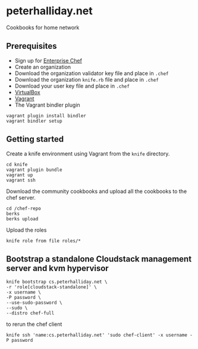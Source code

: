 peterhalliday.net
=================

Cookbooks for home network

Prerequisites
-------------

- Sign up for [Enterprise Chef](https://www.opscode.com/)
- Create an organization
- Download the organization validator key file and place in `.chef`
- Download the organization `knife.rb` file and place in `.chef`
- Download your user key file and place in `.chef`
- [VirtualBox](https://www.virtualbox.org/wiki/Downloads)
- [Vagrant](http://downloads.vagrantup.com/)
- The Vagrant bindler plugin

```
vagrant plugin install bindler
vagrant bindler setup
```

Getting started
---------------

Create a knife environment using Vagrant from the `knife` directory.

```
cd knife
vagrant plugin bundle
vagrant up
vagrant ssh
```

Download the community cookbooks and upload all the cookbooks to the chef server.

```
cd /chef-repo
berks
berks upload
```

Upload the roles

```
knife role from file roles/*
```

Bootstrap a standalone Cloudstack management server and kvm hypervisor
----------------------------------------------------------------------

```
knife bootstrap cs.peterhalliday.net \
-r 'role[cloudstack-standalone]' \
-x username \
-P password \
--use-sudo-password \
--sudo \
--distro chef-full 
```

to rerun the chef client

```
knife ssh 'name:cs.peterhalliday.net' 'sudo chef-client' -x username -P password
```
